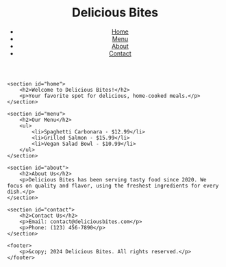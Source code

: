 <!DOCTYPE html>
<html lang="en">
<head>
    <meta charset="UTF-8">
    <meta name="viewport" content="width=device-width, initial-scale=1.0">
    <title>Delicious Bites</title>
    <link rel="stylesheet" href="styles.css">
</head>
<body>
    <header>
        <h1>Delicious Bites</h1>
        <nav>
            <ul>
                <li><a href="#home">Home</a></li>
                <li><a href="#menu">Menu</a></li>
                <li><a href="#about">About</a></li>
                <li><a href="#contact">Contact</a></li>
            </ul>
        </nav>
    </header>

    <section id="home">
        <h2>Welcome to Delicious Bites!</h2>
        <p>Your favorite spot for delicious, home-cooked meals.</p>
    </section>

    <section id="menu">
        <h2>Our Menu</h2>
        <ul>
            <li>Spaghetti Carbonara - $12.99</li>
            <li>Grilled Salmon - $15.99</li>
            <li>Vegan Salad Bowl - $10.99</li>
        </ul>
    </section>

    <section id="about">
        <h2>About Us</h2>
        <p>Delicious Bites has been serving tasty food since 2020. We focus on quality and flavor, using the freshest ingredients for every dish.</p>
    </section>

    <section id="contact">
        <h2>Contact Us</h2>
        <p>Email: contact@deliciousbites.com</p>
        <p>Phone: (123) 456-7890</p>
    </section>

    <footer>
        <p>&copy; 2024 Delicious Bites. All rights reserved.</p>
    </footer>
</body>
</html>
